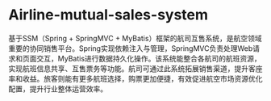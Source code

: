 # Airline-mutual-sales-system
基于SSM（Spring + SpringMVC + MyBatis）框架的航司互售系统，是航空领域重要的协同销售平台。Spring实现依赖注入与管理，SpringMVC负责处理Web请求和页面交互，MyBatis进行数据持久化操作。该系统能整合各航司的航班资源，实现航班信息共享、互售票务等功能。航司可通过此系统拓展销售渠道，提升客座率和收益。旅客则能有更多航班选择，购票更加便捷，有效促进航空市场资源优化配置，提升行业整体运营效率。
